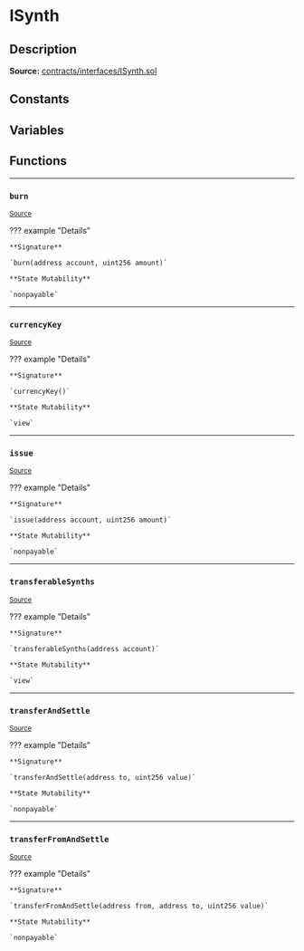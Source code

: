 # ISynth

## Description


**Source:** [contracts/interfaces/ISynth.sol](https://github.com/Synthetixio/synthetix/tree/v2.21.15/contracts/interfaces/ISynth.sol)

## Constants

## Variables

## Functions

---
### `burn`

<sub>[Source](https://github.com/Synthetixio/synthetix/tree/v2.21.15/contracts/interfaces/ISynth.sol#L20)</sub>



??? example "Details"

    **Signature**

    `burn(address account, uint256 amount)`

    **State Mutability**

    `nonpayable`

---
### `currencyKey`

<sub>[Source](https://github.com/Synthetixio/synthetix/tree/v2.21.15/contracts/interfaces/ISynth.sol#L6)</sub>



??? example "Details"

    **Signature**

    `currencyKey()`

    **State Mutability**

    `view`

---
### `issue`

<sub>[Source](https://github.com/Synthetixio/synthetix/tree/v2.21.15/contracts/interfaces/ISynth.sol#L22)</sub>



??? example "Details"

    **Signature**

    `issue(address account, uint256 amount)`

    **State Mutability**

    `nonpayable`

---
### `transferableSynths`

<sub>[Source](https://github.com/Synthetixio/synthetix/tree/v2.21.15/contracts/interfaces/ISynth.sol#L8)</sub>



??? example "Details"

    **Signature**

    `transferableSynths(address account)`

    **State Mutability**

    `view`

---
### `transferAndSettle`

<sub>[Source](https://github.com/Synthetixio/synthetix/tree/v2.21.15/contracts/interfaces/ISynth.sol#L11)</sub>



??? example "Details"

    **Signature**

    `transferAndSettle(address to, uint256 value)`

    **State Mutability**

    `nonpayable`

---
### `transferFromAndSettle`

<sub>[Source](https://github.com/Synthetixio/synthetix/tree/v2.21.15/contracts/interfaces/ISynth.sol#L13)</sub>



??? example "Details"

    **Signature**

    `transferFromAndSettle(address from, address to, uint256 value)`

    **State Mutability**

    `nonpayable`

